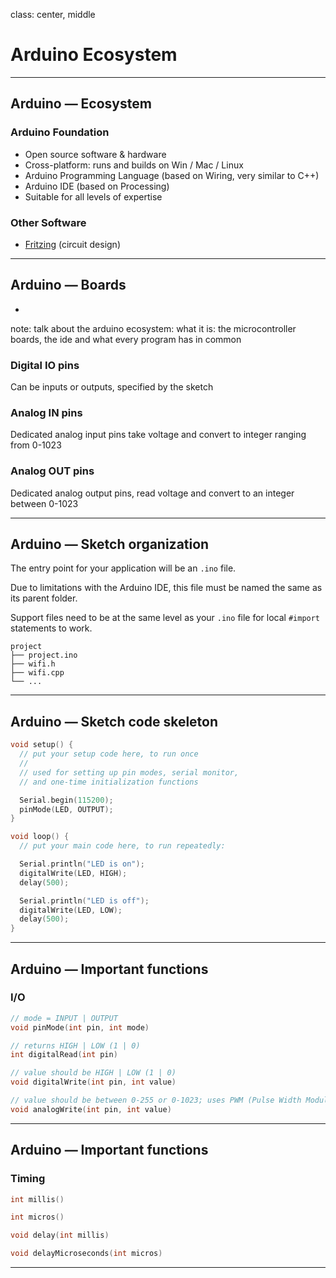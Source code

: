 
class: center, middle

# Arduino Ecosystem

---

## Arduino &mdash; Ecosystem

### Arduino Foundation
- Open source software & hardware
- Cross-platform: runs and builds on Win / Mac / Linux
- Arduino Programming Language (based on Wiring, very similar to C++)
- Arduino IDE (based on Processing)
- Suitable for all levels of expertise

### Other Software
- [Fritzing](http://fritzing.org/home/) (circuit design)

---

## Arduino &mdash; Boards

- 
note: talk about the arduino ecosystem: what it is: the microcontroller boards,
the ide and what every program has in common

### Digital IO pins

Can be inputs or outputs, specified by the sketch

### Analog IN pins

Dedicated analog input pins take voltage and convert to integer ranging from 0-1023

### Analog OUT pins

Dedicated analog output pins, read voltage and convert to an integer between 0-1023

---

## Arduino &mdash; Sketch organization

The entry point for your application will be an `.ino` file.

Due to limitations with the Arduino IDE, this file must be named the same as its parent folder.

Support files need to be at the same level as your `.ino` file for local `#import` statements to work.

```shell
project
├── project.ino
├── wifi.h
├── wifi.cpp
└── ...
```
---

## Arduino &mdash; Sketch code skeleton

```c
void setup() {
  // put your setup code here, to run once
  //
  // used for setting up pin modes, serial monitor,
  // and one-time initialization functions

  Serial.begin(115200);
  pinMode(LED, OUTPUT);
}

void loop() {
  // put your main code here, to run repeatedly:

  Serial.println("LED is on");
  digitalWrite(LED, HIGH);
  delay(500);

  Serial.println("LED is off");
  digitalWrite(LED, LOW);
  delay(500);
}
```

---

## Arduino &mdash; Important functions

### I/O

```c
// mode = INPUT | OUTPUT
void pinMode(int pin, int mode)

// returns HIGH | LOW (1 | 0)
int digitalRead(int pin)

// value should be HIGH | LOW (1 | 0)
void digitalWrite(int pin, int value)

// value should be between 0-255 or 0-1023; uses PWM (Pulse Width Modulation)
void analogWrite(int pin, int value)
```

---

## Arduino &mdash; Important functions

### Timing

```c
int millis()

int micros()

void delay(int millis)

void delayMicroseconds(int micros)
```

---

